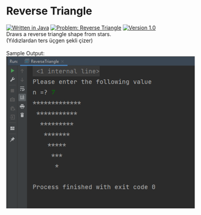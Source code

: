 # Reverse Triangle
[![Written in Java](https://img.shields.io/badge/language-java-green)](#)
[![Problem: Reverse Triangle](https://img.shields.io/badge/problem-Reverse%20Triangle-important)](#)
[![Version 1.0](https://img.shields.io/badge/version-1.0-informational)](#)\
Draws a reverse triangle shape from stars.\
(Yıldızlardan ters üçgen şekli çizer)\
\
Sample Output:\
[![Sample Output](/assets/images/reversetriangle.png)](#)

